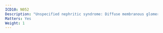 ```yaml
---
ICD10: N052
Description: "Unspecified nephritic syndrome: Diffuse membranous glomerulonephritis"
Matters: Yes
Weight: 1
---
```

